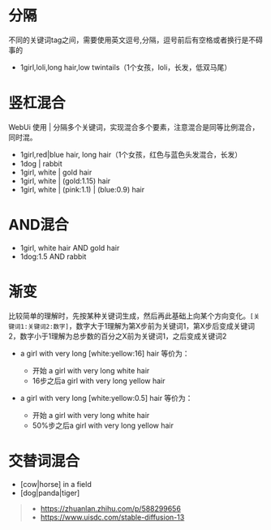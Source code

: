 # 分隔
不同的关键词tag之间，需要使用英文逗号,分隔，逗号前后有空格或者换行是不碍事的

- 1girl,loli,long hair,low twintails（1个女孩，loli，长发，低双马尾）

# 竖杠混合
WebUi 使用 | 分隔多个关键词，实现混合多个要素，注意混合是同等比例混合，同时混。

- 1girl,red|blue hair, long hair（1个女孩，红色与蓝色头发混合，长发）
- 1dog | rabbit
- 1girl, white | gold hair
- 1girl, white | (gold:1.15) hair
- 1girl, white | (pink:1.1) | (blue:0.9) hair

# AND混合
- 1girl, white hair AND gold hair
- 1dog:1.5 AND rabbit

# 渐变
比较简单的理解时，先按某种关键词生成，然后再此基础上向某个方向变化。`[关键词1:关键词2:数字]`，数字大于1理解为第X步前为关键词1，第X步后变成关键词2，数字小于1理解为总步数的百分之X前为关键词1，之后变成关键词2

- a girl with very long [white:yellow:16] hair
等价为：
  - 开始 a girl with very long white hair
  - 16步之后a girl with very long yellow hair


- a girl with very long [white:yellow:0.5] hair
等价为：
  - 开始 a girl with very long white hair
  - 50%步之后a girl with very long yellow hair
  
# 交替词混合
- [cow|horse] in a field
- [dog|panda|tiger]



> - https://zhuanlan.zhihu.com/p/588299656
> - https://www.uisdc.com/stable-diffusion-13
